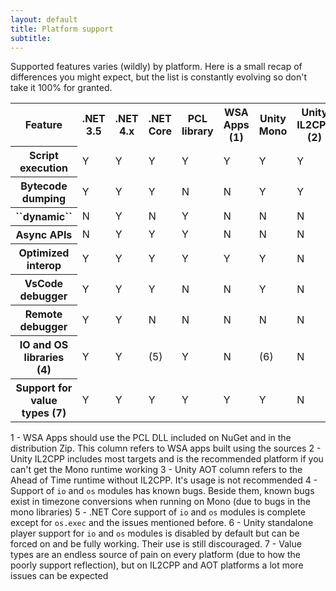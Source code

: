 ```yaml
---
layout: default
title: Platform support
subtitle: 
---
```


Supported features varies (wildly) by platform. Here is a small recap of differences you might expect, but the list is constantly evolving so don't take it 100% for granted.

<table>
    <tr>
        <th>Feature</th>
        <th>.NET 3.5</th>
        <th>.NET 4.x</th>
        <th>.NET Core</th>
        <th>PCL library</th>
        <th>WSA Apps (1)</th>
        <th>Unity Mono</th>
        <th>Unity IL2CPP (2)</th>
        <th>Unity AOT (3)</th>
        <th>Unity WSA Apps</th>
    </tr>
    <tr>
        <th>Script execution</th><!-- Feature -->
        <td>Y</td><!-- .NET 3.5 -->
        <td>Y</td><!-- .NET 4.x -->
        <td>Y</td><!-- .NET Core -->
        <td>Y</td><!-- PCL library -->
        <td>Y</td><!-- WSA Apps (1) -->
        <td>Y</td><!-- Unity Standalone -->
        <td>Y</td><!-- Unity IL2CPP (2) -->
        <td>Y</td><!-- Unity AOT (3) -->
        <td>Y</td><!-- Unity WSA Apps -->
    </tr>
    <tr>
        <th>Bytecode dumping</th><!-- Feature -->
        <td>Y</td><!-- .NET 3.5 -->
        <td>Y</td><!-- .NET 4.x -->
        <td>Y</td><!-- .NET Core -->
        <td>N</td><!-- PCL library -->
        <td>N</td><!-- WSA Apps (1) -->
        <td>Y</td><!-- Unity Standalone -->
        <td>Y</td><!-- Unity IL2CPP (2) -->
        <td>Y</td><!-- Unity AOT (3) -->
        <td>N</td><!-- Unity WSA Apps -->
    </tr>
    <tr>
        <th>``dynamic``</th><!-- Feature -->
        <td>N</td><!-- .NET 3.5 -->
        <td>Y</td><!-- .NET 4.x -->
        <td>N</td><!-- .NET Core -->
        <td>Y</td><!-- PCL library -->
        <td>N</td><!-- WSA Apps (1) -->
        <td>N</td><!-- Unity Standalone -->
        <td>N</td><!-- Unity IL2CPP (2) -->
        <td>N</td><!-- Unity AOT (3) -->
        <td>N</td><!-- Unity WSA Apps -->
    </tr>
    <tr>
        <th>Async APIs</th><!-- Feature -->
        <td>N</td><!-- .NET 3.5 -->
        <td>Y</td><!-- .NET 4.x -->
        <td>Y</td><!-- .NET Core -->
        <td>Y</td><!-- PCL library -->
        <td>N</td><!-- WSA Apps (1) -->
        <td>N</td><!-- Unity Standalone -->
        <td>N</td><!-- Unity IL2CPP (2) -->
        <td>N</td><!-- Unity AOT (3) -->
        <td>N</td><!-- Unity WSA Apps -->
    </tr>    
    <tr>
        <th>Optimized interop</th><!-- Feature -->
        <td>Y</td><!-- .NET 3.5 -->
        <td>Y</td><!-- .NET 4.x -->
        <td>Y</td><!-- .NET Core -->
        <td>Y</td><!-- PCL library -->
        <td>Y</td><!-- WSA Apps (1) -->
        <td>Y</td><!-- Unity Standalone -->
        <td>N</td><!-- Unity IL2CPP (2) -->
        <td>N</td><!-- Unity AOT (3) -->
        <td>Y</td><!-- Unity WSA Apps -->
    </tr>  
    <tr>
        <th>VsCode debugger</th><!-- Feature -->
        <td>Y</td><!-- .NET 3.5 -->
        <td>Y</td><!-- .NET 4.x -->
        <td>Y</td><!-- .NET Core -->
        <td>N</td><!-- PCL library -->
        <td>N</td><!-- WSA Apps (1) -->
        <td>Y</td><!-- Unity Standalone -->
        <td>N</td><!-- Unity IL2CPP (2) -->
        <td>N</td><!-- Unity AOT (3) -->
        <td>N</td><!-- Unity WSA Apps -->
    </tr>
    <tr>
        <th>Remote debugger</th><!-- Feature -->
        <td>Y</td><!-- .NET 3.5 -->
        <td>Y</td><!-- .NET 4.x -->
        <td>N</td><!-- .NET Core -->
        <td>N</td><!-- PCL library -->
        <td>N</td><!-- WSA Apps (1) -->
        <td>N</td><!-- Unity Standalone -->
        <td>N</td><!-- Unity IL2CPP (2) -->
        <td>N</td><!-- Unity AOT (3) -->
        <td>N</td><!-- Unity WSA Apps -->
    </tr>                 
     <tr>
        <th>IO and OS libraries (4)</th><!-- Feature -->
        <td>Y</td><!-- .NET 3.5 -->
        <td>Y</td><!-- .NET 4.x -->
        <td>(5)</td><!-- .NET Core -->
        <td>Y</td><!-- PCL library -->
        <td>N</td><!-- WSA Apps (1) -->
        <td>(6)</td><!-- Unity Standalone -->
        <td>N</td><!-- Unity IL2CPP (2) -->
        <td>N</td><!-- Unity AOT (3) -->
        <td>N</td><!-- Unity WSA Apps -->
    </tr>
     <tr>
        <th>Support for value types (7)</th><!-- Feature -->
        <td>Y</td><!-- .NET 3.5 -->
        <td>Y</td><!-- .NET 4.x -->
        <td>Y</td><!-- .NET Core -->
        <td>Y</td><!-- PCL library -->
        <td>Y</td><!-- WSA Apps (1) -->
        <td>Y</td><!-- Unity Standalone -->
        <td>N</td><!-- Unity IL2CPP (2) -->
        <td>N</td><!-- Unity AOT (3) -->
        <td>Y</td><!-- Unity WSA Apps -->
    </tr>
</table>


1 - WSA Apps should use the PCL DLL included on NuGet and in the distribution Zip. This column refers to WSA apps built using the sources
2 - Unity IL2CPP includes most targets and is the recommended platform if you can't get the Mono runtime working
3 - Unity AOT column refers to the Ahead of Time runtime without IL2CPP. It's usage is not recommended 
4 - Support of ``io`` and ``os`` modules has known bugs. Beside them, known bugs exist in timezone conversions when running on Mono (due to bugs in the mono libraries)
5 - .NET Core support of ``io`` and ``os`` modules is complete except for ``os.exec`` and the issues mentioned before.
6 - Unity standalone player support for ``io`` and ``os`` modules is disabled by default but can be forced on and be fully working. Their use is still discouraged.
7 - Value types are an endless source of pain on every platform (due to how the poorly support reflection), but on IL2CPP and AOT platforms a lot more issues can be expected


